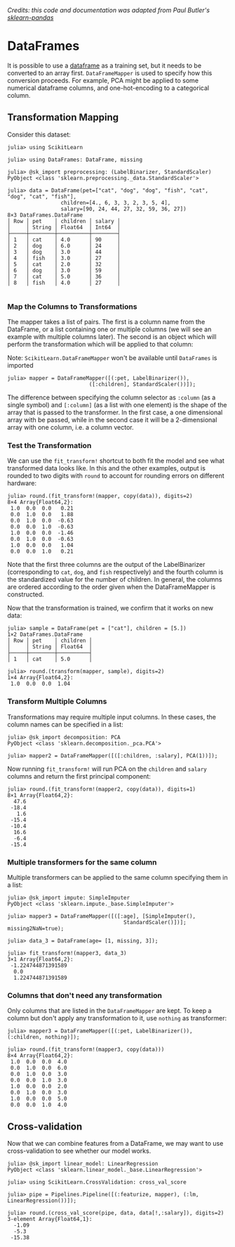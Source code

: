 *Credits: this code and documentation was adapted from Paul Butler's [sklearn-pandas](https://github.com/paulgb/sklearn-pandas)*

# DataFrames

It is possible to use a [dataframe](https://github.com/JuliaStats/DataFrames.jl) as a training set, but it needs to be converted to an array first. `DataFrameMapper` is used to specify how this conversion proceeds. For example, PCA might be applied to some numerical dataframe columns, and one-hot-encoding to a categorical column.

## Transformation Mapping

Consider this dataset:


```jldoctest dataframes
julia> using ScikitLearn

julia> using DataFrames: DataFrame, missing

julia> @sk_import preprocessing: (LabelBinarizer, StandardScaler)
PyObject <class 'sklearn.preprocessing._data.StandardScaler'>

julia> data = DataFrame(pet=["cat", "dog", "dog", "fish", "cat", "dog", "cat", "fish"],
                 children=[4., 6, 3, 3, 2, 3, 5, 4],
                 salary=[90, 24, 44, 27, 32, 59, 36, 27])
8×3 DataFrames.DataFrame
│ Row │ pet    │ children │ salary │
│     │ String │ Float64  │ Int64  │
├─────┼────────┼──────────┼────────┤
│ 1   │ cat    │ 4.0      │ 90     │
│ 2   │ dog    │ 6.0      │ 24     │
│ 3   │ dog    │ 3.0      │ 44     │
│ 4   │ fish   │ 3.0      │ 27     │
│ 5   │ cat    │ 2.0      │ 32     │
│ 6   │ dog    │ 3.0      │ 59     │
│ 7   │ cat    │ 5.0      │ 36     │
│ 8   │ fish   │ 4.0      │ 27     │


```

### Map the Columns to Transformations

The mapper takes a list of pairs. The first is a column name from the DataFrame, or a list containing one or multiple columns (we will see an example with multiple columns later). The second is an object which will perform the transformation which will be applied to that column:

Note: `ScikitLearn.DataFrameMapper` won't be available until `DataFrames` is imported


```jldoctest dataframes
julia> mapper = DataFrameMapper([(:pet, LabelBinarizer()),
                          ([:children], StandardScaler())]);
```

The difference between specifying the column selector as `:column` (as a single symbol) and `[:column]` (as a list with one element) is the shape of the array that is passed to the transformer. In the first case, a one dimensional array with be passed, while in the second case it will be a 2-dimensional array with one column, i.e. a column vector.

### Test the Transformation

We can use the `fit_transform!` shortcut to both fit the model and see what transformed data looks like. In this and the other examples, output is rounded to two digits with `round` to account for rounding errors on different hardware:


```jldoctest dataframes
julia> round.(fit_transform!(mapper, copy(data)), digits=2)
8×4 Array{Float64,2}:
 1.0  0.0  0.0   0.21
 0.0  1.0  0.0   1.88
 0.0  1.0  0.0  -0.63
 0.0  0.0  1.0  -0.63
 1.0  0.0  0.0  -1.46
 0.0  1.0  0.0  -0.63
 1.0  0.0  0.0   1.04
 0.0  0.0  1.0   0.21

```

Note that the first three columns are the output of the LabelBinarizer (corresponding to `cat`, `dog`, and `fish`
 respectively) and the fourth column is the standardized value for the number of children. In general, the columns are ordered according to the order given when the DataFrameMapper is constructed.

Now that the transformation is trained, we confirm that it works on new data:


```jldoctest dataframes
julia> sample = DataFrame(pet = ["cat"], children = [5.])
1×2 DataFrames.DataFrame
│ Row │ pet    │ children │
│     │ String │ Float64  │
├─────┼────────┼──────────┤
│ 1   │ cat    │ 5.0      │

julia> round.(transform(mapper, sample), digits=2)
1×4 Array{Float64,2}:
 1.0  0.0  0.0  1.04

```

### Transform Multiple Columns

Transformations may require multiple input columns. In these cases, the column names can be specified in a list:


```jldoctest dataframes
julia> @sk_import decomposition: PCA
PyObject <class 'sklearn.decomposition._pca.PCA'>

julia> mapper2 = DataFrameMapper([([:children, :salary], PCA(1))]);

```

Now running `fit_transform!` will run PCA on the `children` and `salary` columns and return the first principal component:


```jldoctest dataframes
julia> round.(fit_transform!(mapper2, copy(data)), digits=1)
8×1 Array{Float64,2}:
  47.6
 -18.4
   1.6
 -15.4
 -10.4
  16.6
  -6.4
 -15.4

```

### Multiple transformers for the same column

Multiple transformers can be applied to the same column specifying them in a list:


```jldoctest dataframes
julia> @sk_import impute: SimpleImputer
PyObject <class 'sklearn.impute._base.SimpleImputer'>

julia> mapper3 = DataFrameMapper([([:age], [SimpleImputer(),
                                     StandardScaler()])]; missing2NaN=true);

julia> data_3 = DataFrame(age= [1, missing, 3]);

julia> fit_transform!(mapper3, data_3)
3×1 Array{Float64,2}:
 -1.224744871391589
  0.0
  1.224744871391589

```

### Columns that don't need any transformation

Only columns that are listed in the `DataFrameMapper` are kept. To keep a column but don't apply any transformation to it, use `nothing` as transformer:


```jldoctest dataframes
julia> mapper3 = DataFrameMapper([(:pet, LabelBinarizer()), (:children, nothing)]);

julia> round.(fit_transform!(mapper3, copy(data)))
8×4 Array{Float64,2}:
 1.0  0.0  0.0  4.0
 0.0  1.0  0.0  6.0
 0.0  1.0  0.0  3.0
 0.0  0.0  1.0  3.0
 1.0  0.0  0.0  2.0
 0.0  1.0  0.0  3.0
 1.0  0.0  0.0  5.0
 0.0  0.0  1.0  4.0

```

## Cross-validation

Now that we can combine features from a DataFrame, we may want to use cross-validation to see whether our model works.


```jldoctest dataframes
julia> @sk_import linear_model: LinearRegression
PyObject <class 'sklearn.linear_model._base.LinearRegression'>

julia> using ScikitLearn.CrossValidation: cross_val_score

julia> pipe = Pipelines.Pipeline([(:featurize, mapper), (:lm, LinearRegression())]);

julia> round.(cross_val_score(pipe, data, data[!,:salary]), digits=2)
3-element Array{Float64,1}:
  -1.09
  -5.3
 -15.38

```
